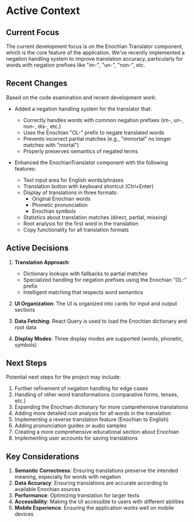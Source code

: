 # Active Context

## Current Focus

The current development focus is on the Enochian Translator component, which is the core feature of the application. We've recently implemented a negation handling system to improve translation accuracy, particularly for words with negation prefixes like "im-", "un-", "non-", etc.

## Recent Changes

Based on the code examination and recent development work:

- Added a negation handling system for the translator that:

  - Correctly handles words with common negation prefixes (im-, un-, non-, dis-, etc.)
  - Uses the Enochian "OL-" prefix to negate translated words
  - Prevents incorrect partial matches (e.g., "immortal" no longer matches with "mortal")
  - Properly preserves semantics of negated terms

- Enhanced the EnochianTranslator component with the following features:
  - Text input area for English words/phrases
  - Translation button with keyboard shortcut (Ctrl+Enter)
  - Display of translations in three formats:
    - Original Enochian words
    - Phonetic pronunciation
    - Enochian symbols
  - Statistics about translation matches (direct, partial, missing)
  - Root analysis for the first word in the translation
  - Copy functionality for all translation formats

## Active Decisions

1. **Translation Approach**:

   - Dictionary lookups with fallbacks to partial matches
   - Specialized handling for negation prefixes using the Enochian "OL-" prefix
   - Intelligent matching that respects word semantics

2. **UI Organization**: The UI is organized into cards for input and output sections
3. **Data Fetching**: React Query is used to load the Enochian dictionary and root data
4. **Display Modes**: Three display modes are supported (words, phonetic, symbols)

## Next Steps

Potential next steps for the project may include:

1. Further refinement of negation handling for edge cases
2. Handling of other word transformations (comparative forms, tenses, etc.)
3. Expanding the Enochian dictionary for more comprehensive translations
4. Adding more detailed root analysis for all words in the translation
5. Implementing a reverse translation feature (Enochian to English)
6. Adding pronunciation guides or audio samples
7. Creating a more comprehensive educational section about Enochian
8. Implementing user accounts for saving translations

## Key Considerations

1. **Semantic Correctness**: Ensuring translations preserve the intended meaning, especially for words with negation
2. **Data Accuracy**: Ensuring translations are accurate according to available Enochian sources
3. **Performance**: Optimizing translation for larger texts
4. **Accessibility**: Making the UI accessible to users with different abilities
5. **Mobile Experience**: Ensuring the application works well on mobile devices
